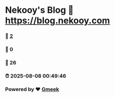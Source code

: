 # Nekooy's Blog :link: https://blog.nekooy.com 
### :page_facing_up: [2](https://blog.nekooy.com/tag.html) 
### :speech_balloon: 0 
### :hibiscus: 26 
### :alarm_clock: 2025-08-08 00:49:46 
### Powered by :heart: [Gmeek](https://github.com/Meekdai/Gmeek)
